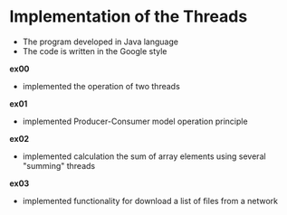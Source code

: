 # Implementation of the Threads

- The program developed in Java language
- The code is written in the Google style

**ex00**
- implemented the operation of two threads

**ex01**
- implemented Producer-Consumer model operation principle

**ex02**
- implemented calculation the sum of array elements using several "summing" threads

**ex03**
- implemented functionality for download a list of files from a network
